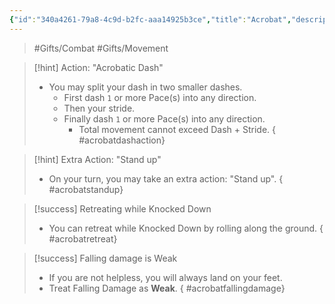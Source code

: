 ```yaml
---
{"id":"340a4261-79a8-4c9d-b2fc-aaa14925b3ce","title":"Acrobat","description":"You are very mobile.","publish":true,"date_created":"Friday, May 31st 2024, 11:03:17 pm","date_modified":"Monday, October 14th 2024, 2:22:12 am","editing_lock":true,"live_preview":true,"cssclasses":["mado-heading"],"PassFrontmatter":true}
---
```



> #Gifts/Combat #Gifts/Movement

> [!hint] Action: "Acrobatic Dash"
> - You may split your dash in two smaller dashes.
> 	- First dash `1` or more Pace(s) into any direction.
> 	- Then your stride.
> 	- Finally dash `1` or more Pace(s) into any direction.
> 		- Total movement cannot exceed Dash + Stride.
{ #acrobatdashaction}


> [!hint] Extra Action: "Stand up"
> - On your turn, you may take an extra action: "Stand up".
{ #acrobatstandup}


> [!success] Retreating while Knocked Down
> - You can retreat while Knocked Down by rolling along the ground.
{ #acrobatretreat}


> [!success] Falling damage is Weak
> - If you are not helpless, you will always land on your feet.
> - Treat Falling Damage as **Weak**.
{ #acrobatfallingdamage}

